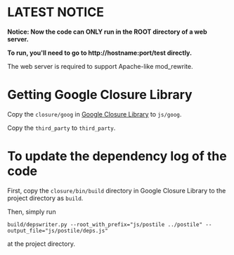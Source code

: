 LATEST NOTICE
======
**Notice: Now the code can ONLY run in the ROOT directory of a web server.**

**To run, you'll need to go to http://hostname:port/test directly.**

The web server is required to support Apache-like mod_rewrite.

Getting Google Closure Library
======

Copy the `closure/goog` in [Google Closure Library](https://code.google.com/p/closure-library/downloads/list) to `js/goog`.

Copy the `third_party` to `third_party`.

To update the dependency log of the code
======
First, copy the `closure/bin/build` directory in Google Closure Library to the project directory as `build`.

Then, simply run

`build/depswriter.py --root_with_prefix="js/postile ../postile" --output_file="js/postile/deps.js"`

at the project directory.
